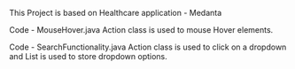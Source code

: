 This Project is based on Healthcare application - Medanta

Code - MouseHover.java
Action class is used to mouse Hover elements.

Code - SearchFunctionality.java
Action class is used to click on a dropdown and List is used to store dropdown options.

